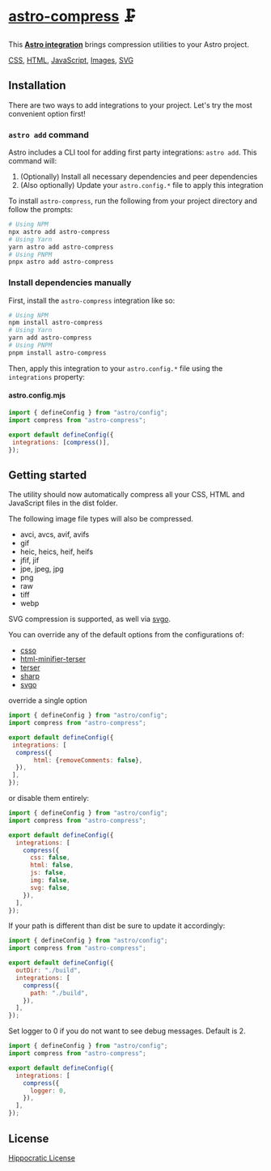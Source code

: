 # [astro-compress] 🗜️

This **[Astro integration][astro-integration]** brings compression utilities to
your Astro project.

[CSS][csso],
[HTML][html-minifier-terser],
[JavaScript][terser],
[Images][sharp],
[SVG][svgo]

## Installation

There are two ways to add integrations to your project. Let's try the most
convenient option first!

### `astro add` command

Astro includes a CLI tool for adding first party integrations: `astro add`. This
command will:

1. (Optionally) Install all necessary dependencies and peer dependencies
2. (Also optionally) Update your `astro.config.*` file to apply this integration

To install `astro-compress`, run the following from your project directory and
follow the prompts:

```sh
# Using NPM
npx astro add astro-compress
# Using Yarn
yarn astro add astro-compress
# Using PNPM
pnpx astro add astro-compress
```

### Install dependencies manually

First, install the `astro-compress` integration like so:

```sh
# Using NPM
npm install astro-compress
# Using Yarn
yarn add astro-compress
# Using PNPM
pnpm install astro-compress
```

Then, apply this integration to your `astro.config.*` file using the
`integrations` property:

#### astro.config.mjs

```js
import { defineConfig } from "astro/config";
import compress from "astro-compress";

export default defineConfig({
 integrations: [compress()],
});
```

## Getting started

The utility should now automatically compress all your CSS, HTML and JavaScript
files in the dist folder.

The following image file types will also be compressed.

- avci, avcs, avif, avifs
- gif
- heic, heics, heif, heifs
- jfif, jif
- jpe, jpeg, jpg
- png
- raw
- tiff
- webp

SVG compression is supported, as well via [svgo].

You can override any of the default options from the configurations of:

- [csso](src/options/css.ts)
- [html-minifier-terser](src/options/html.ts)
- [terser](src/options/js.ts)
- [sharp](src/options/img.ts)
- [svgo](src/options/svg.ts)

override a single option

```js
import { defineConfig } from "astro/config";
import compress from "astro-compress";

export default defineConfig({
 integrations: [
  compress({
       html: {removeComments: false},
  }),
 ],
});
```

or disable them entirely:

```js
import { defineConfig } from "astro/config";
import compress from "astro-compress";

export default defineConfig({
  integrations: [
    compress({
      css: false,
      html: false,
      js: false,
      img: false,
      svg: false,
    }),
  ],
});
```

If your path is different than dist be sure to update it accordingly:

```js
import { defineConfig } from "astro/config";
import compress from "astro-compress";

export default defineConfig({
  outDir: "./build",
  integrations: [
    compress({
      path: "./build",
    }),
  ],
});
```

Set logger to 0 if you do not want to see debug messages. Default is 2.

```js
import { defineConfig } from "astro/config";
import compress from "astro-compress";

export default defineConfig({
  integrations: [
    compress({
      logger: 0,
    }),
  ],
});
```

[astro-compress]: https://npmjs.org/astro-compress
[csso]: https://npmjs.org/csso
[html-minifier-terser]: https://npmjs.org/html-minifier-terser
[terser]: https://npmjs.org/terser
[sharp]: https://npmjs.org/sharp
[svgo]: https://npmjs.org/svgo
[astro-integration]: https://docs.astro.build/en/guides/integrations-guide/

## License

[Hippocratic License](LICENSE)
